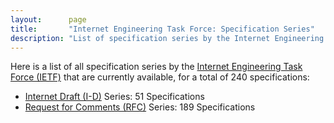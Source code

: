 ```yaml
---
layout:      page
title:       "Internet Engineering Task Force: Specification Series"
description: "List of specification series by the Internet Engineering Task Force (IETF/)"
---
```


Here is a list of all specification series by the [Internet Engineering Task Force (IETF)](http://www.ietf.org/) that are currently available, for a total of 240 specifications:

  * [Internet Draft (I-D)](I-D/) Series: 51 Specifications
  * [Request for Comments (RFC)](RFC/) Series: 189 Specifications
